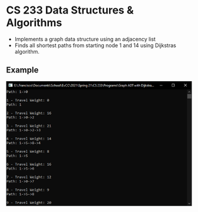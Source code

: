 # CS 233 Data Structures & Algorithms
- Implements a graph data structure using an adjacency list 
- Finds all shortest paths from starting node 1 and 14 using Dijkstras algorithm. 

## Example 
![Example Output](Graph.PNG)
